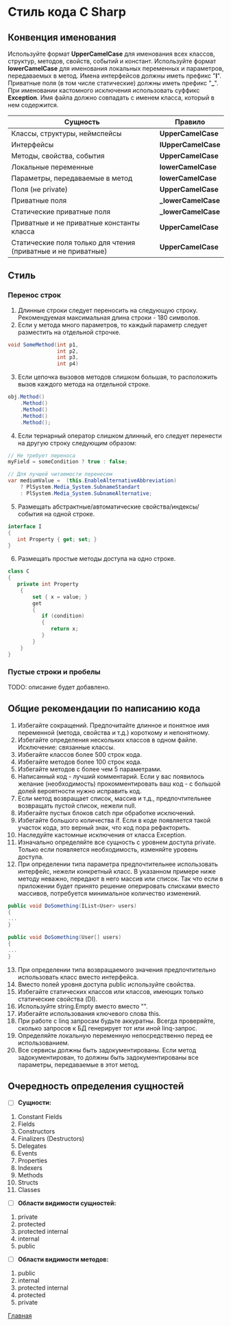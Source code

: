 # **Стиль кода C Sharp**

## **Конвенция именования**
Используйте формат **UpperCamelCase** для именования всех классов, структур, методов, свойств, событий и констант.
Используйте формат **lowerCamelCase** для именования локальных переменных и параметров, передаваемых в метод.
Имена интерфейсов должны иметь префикс "**I**".
Приватные поля (в том числе статические) должны иметь префикс "**_**".
При именовании кастомного исключения использовать суффикс **Exception**.
Имя файла должно совпадать с именем класса, который в нем содержится.


| **Сущность** | **Правило** |
|--|--|
| Классы, структуры, неймспейсы | **UpperCamelCase** |
| Интерфейсы | **IUpperCamelCase** |
| Методы, свойства, события | **UpperCamelCase** |
| Локальные переменные | **lowerCamelCase** |
| Параметры, передаваемые в метод | **lowerCamelCase** |
| Поля (не private) | **UpperCamelCase** |
| Приватные поля | **_lowerCamelCase** |
| Статические приватные поля | **_lowerCamelCase** |
| Приватные и не приватные константы класса | **UpperCamelCase** |
| Статические поля только для чтения (приватные и не приватные) | **UpperCamelCase** |

## Стиль
### Перенос строк
1. Длинные строки следует переносить на следующую строку. Рекомендуемая максимальная длина строки - 180 символов.
2. Если у метода много параметров, то каждый параметр следует разместить на отдельной строчке.

```csharp
void SomeMethod(int p1,
                int p2,
                int p3,
                int p4)
```

3. Если цепочка вызовов методов слишком большая, то расположить вызов каждого метода на отдельной строке.


```csharp
obj.Method()
    .Method()
    .Method()
    .Method()
    .Method();
```


4. Если тернарный оператор слишком длинный, его следует перенести на другую строку следующим образом:
```csharp
// Не требует переноса
myField = someCondition ? true : false;

// Для лучшей читаемости перенесем
var mediumValue =  (this.EnableAlternativeAbbreviation) 
    ? PlSystem.Media_System.SubnameStandart 
    : PlSystem.Media_System.SubnameAlternative;
```


5. Размещать абстрактные/автоматические свойства/индексы/события на одной строке.

```csharp
interface I
{
   int Property { get; set; }
}
```

6. Размещать простые методы доступа на одно строке.

```csharp
class C
{
   private int Property
    {
        set { x = value; }
        get
        {
           if (condition)
           {
              return x;
           }
        }
    }
}
```

### Пустые строки и пробелы
TODO: описание будет добавлено.

## Общие рекомендации по написанию кода
1. Избегайте сокращений. Предпочитайте длинное и понятное имя переменной (метода, свойства и т.д.) короткому и непонятному.
2. Избегайте определения нескольких классов в одном файле. Исключение: связанные классы.
3. Избегайте классов более 500 строк кода.
4. Избегайте методов более 100 строк кода.
5. Избегайте методов с более чем 5 параметрами.
6. Написанный код - лучший комментарий. Если у вас появилось желание (необходимость) прокомментировать ваш код - с большой долей вероятности нужно исправить код.
7. Если метод возвращает список, массив и т.д., предпочтительнее возвращать пустой список, нежели null.
8. Избегайте пустых блоков catch при обработке исключений.
9. Избегайте большого количества if. Если в коде появляется такой участок кода, это верный знак, что код пора рефакторить.
10. Наследуйте кастомные исключения от класса Exception.
11. Изначально определяйте все сущность с уровнем доступа private. Только если появляется необходимость, изменяйте уровень доступа.
12. При определении типа параметра предпочтительнее использовать интерфейс, нежели конкретный класс. В указанном примере ниже методу неважно, передают в него массив или список. Так что если в приложении будет принято решение оперировать списками вместо массивов, потребуется минимальное количество изменений.

```csharp
public void DoSomething(IList<User> users)
{
...
}

public void DoSomething(User[] users)
{
...
}
```

13. При определении типа возвращаемого значения предпочтительно использовать класс вместо интерфейса.
14. Вместо полей уровня доступа public используйте свойства.
15. Избегайте статических классов или классов, имеющих только статические свойства (DI).
16. Используйте string.Empty вместо вместо "".
17. Избегайте использования ключевого слова this.
18. При работе с linq запросам будьте аккуратны. Всегда проверяйте, сколько запросов к БД генерирует тот или иной linq-запрос.
19. Определяйте локальную переменную непосредственно перед ее использованием.
20. Все сервисы должны быть задокументированы. Если метод задокументирован, то должны быть задокументированы все параметры, передаваемые в этот метод.

## Очередность определения сущностей
- [ ] **Сущности:**
1. Constant Fields
1. Fields
1. Constructors
1. Finalizers (Destructors)
1. Delegates
1. Events
1. Properties
1. Indexers
1. Methods
1. Structs
1. Classes
- [ ] **Области видимости сущностей:**
1. private
1. protected
1. protected internal
1. internal
1. public

- [ ] **Области видимости методов:**
1. public
1. internal
1. protected internal
1. protected
1. private

[Главная](index)
